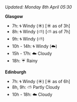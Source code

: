 *Updated: Monday 8th April 05:30*

**Glasgow**

* 7h: :cyclone: Windy (:sunny:) [:sunny: as of 3h]
* 8h: :cyclone: Windy (:partly_sunny:) [:partly_sunny: as of 7h]
* 9h: :cyclone: Windy (:partly_sunny:)
* 10h - 14h: :cyclone: Windy (:cloud:)
* 15h - 17h: :cloud: Cloudy
* 18h: :umbrella: Rainy

**Edinburgh**

* 7h: :cyclone: Windy (:sunny:) [:sunny: as of 6h]
* 8h, 9h: :partly_sunny: Partly Cloudy
* 10h - 18h: :cloud: Cloudy
